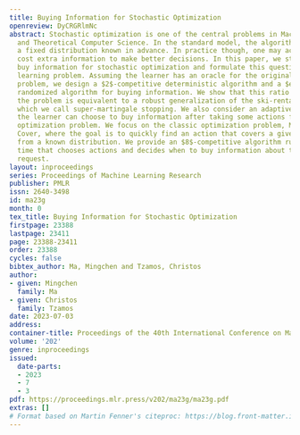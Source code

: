 ```yaml
---
title: Buying Information for Stochastic Optimization
openreview: DyCRGRlmNc
abstract: Stochastic optimization is one of the central problems in Machine Learning
  and Theoretical Computer Science. In the standard model, the algorithm is given
  a fixed distribution known in advance. In practice though, one may acquire at a
  cost extra information to make better decisions. In this paper, we study how to
  buy information for stochastic optimization and formulate this question as an online
  learning problem. Assuming the learner has an oracle for the original optimization
  problem, we design a $2$-competitive deterministic algorithm and a $e/(e-1)$-competitive
  randomized algorithm for buying information. We show that this ratio is tight as
  the problem is equivalent to a robust generalization of the ski-rental problem,
  which we call super-martingale stopping. We also consider an adaptive setting where
  the learner can choose to buy information after taking some actions for the underlying
  optimization problem. We focus on the classic optimization problem, Min-Sum Set
  Cover, where the goal is to quickly find an action that covers a given request drawn
  from a known distribution. We provide an $8$-competitive algorithm running in polynomial
  time that chooses actions and decides when to buy information about the underlying
  request.
layout: inproceedings
series: Proceedings of Machine Learning Research
publisher: PMLR
issn: 2640-3498
id: ma23g
month: 0
tex_title: Buying Information for Stochastic Optimization
firstpage: 23388
lastpage: 23411
page: 23388-23411
order: 23388
cycles: false
bibtex_author: Ma, Mingchen and Tzamos, Christos
author:
- given: Mingchen
  family: Ma
- given: Christos
  family: Tzamos
date: 2023-07-03
address: 
container-title: Proceedings of the 40th International Conference on Machine Learning
volume: '202'
genre: inproceedings
issued:
  date-parts:
  - 2023
  - 7
  - 3
pdf: https://proceedings.mlr.press/v202/ma23g/ma23g.pdf
extras: []
# Format based on Martin Fenner's citeproc: https://blog.front-matter.io/posts/citeproc-yaml-for-bibliographies/
---
```

